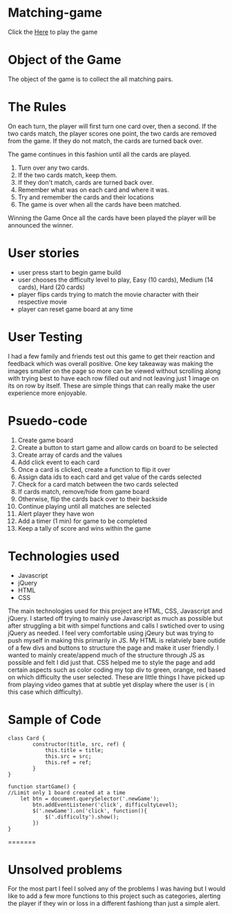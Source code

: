 # Matching-game

Click the [Here](https://eoconnell44.github.io/Matching-game/) to play the game

# Object of the Game
The object of the game is to collect the all matching pairs.

# The Rules
On each turn, the player will first turn one card over, then a second. If the two cards match, the player scores one point, the two cards are removed from the game. If they do not match, the cards are turned back over.

The game continues in this fashion until all the cards are played.

1. Turn over any two cards.
2. If the two cards match, keep them.
3. If they don't match, cards are turned back over.
4. Remember what was on each card and where it was.
5. Try and remember the cards and their locations
6. The game is over when all the cards have been matched.


Winning the Game
Once all the cards have been played the player will be announced the winner.

# User stories

* user press start to begin game build
* user chooses the difficulty level to play, Easy (10 cards), Medium (14 cards), Hard (20 cards)
* player flips cards trying to match the movie character with their respective movie
* player can reset game board at any time

# User Testing
I had a few family and friends test out this game to get their reaction and feedback which was overall positive. One key takeaway was making the images smaller on the page so more can be viewed without scrolling along with trying best to have each row filled out and not leaving just 1 image on its on row by itself. These are simple things that can really make the user experience more enjoyable. 

# Psuedo-code

1. Create game board
2. Create a button to start game and allow cards on board to be selected
3. Create array of cards and the values
4. Add click event to each card
5. Once a card is clicked, create a function to flip it over
6. Assign data ids to each card and get value of the cards selected
7. Check for a card match between the two cards selected
8. If cards match, remove/hide from game board
9. Otherwise, flip the cards back over to their backside
10. Continue playing until all matches are selected
11. Alert player they have won
12. Add a timer (1 min) for game to be completed
13. Keep a tally of score and wins within the game  

# Technologies used

* Javascript
* jQuery
* HTML
* CSS

The main technologies used for this project are HTML, CSS, Javascript and jQuery. I started off trying to mainly use Javascript as much as possible but after struggling a bit with simpel functions and calls I swtiched over to using jQuery as needed. I feel very comfortable using jQeury but was trying to push myself in making this primarily in JS. My HTML is relatviely bare outide of a few divs and buttons to structure the page and make it user friendly. I wanted to mainly create/append much of the structure through JS as possible and felt I did just that. CSS helped me to style the page and add certain aspects such as color coding my top div to green, orange, red based on which difficulty the user selected. These are little things I have picked up from playing video games that at subtle yet display where the user is ( in this case which difficulty). 

# Sample of Code
```
class Card {
		constructor(title, src, ref) {
			this.title = title;
			this.src = src;
			this.ref = ref;
		}
}

function startGame() {
//Limit only 1 board created at a time
	let btn = document.querySelector('.newGame');
		btn.addEventListener('click', difficultyLevel);
		$('.newGame').on('click', function(){
			$('.difficulty').show();
		})
}
```
=======


# Unsolved problems
For the most part I feel I solved any of the problems I was having but I would like to add a few more functions to this project such as categories, alerting the player if they win or loss in a different fashiong than just a simple alert.


